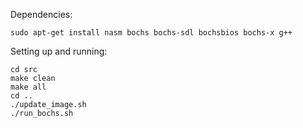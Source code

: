 Dependencies:

    sudo apt-get install nasm bochs bochs-sdl bochsbios bochs-x g++

Setting up and running:

    cd src
    make clean
    make all
    cd ..
    ./update_image.sh
    ./run_bochs.sh